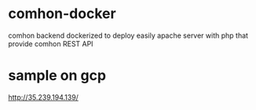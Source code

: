 # comhon-docker
comhon backend dockerized to deploy easily apache server with php that provide comhon REST API

# sample on gcp
http://35.239.194.139/
